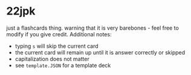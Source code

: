 # 22jpk
just a flashcards thing. warning that it is very barebones - feel free to modify if you give credit. Additional notes:
- typing `s` will skip the current card
- the current card will remain up until it is answer correctly or skipped
- capitalization does not matter
- see `template.JSON` for a template deck
